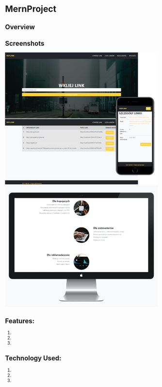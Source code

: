 # MernProject

## Overview


## Screenshots
![screenshot of sample](screenshot-01.png)
![screenshot of sample](screenshot-02.png)

## Features:

1. 
2. 
3. 

## Technology Used:

1.	
2.	
3.	
